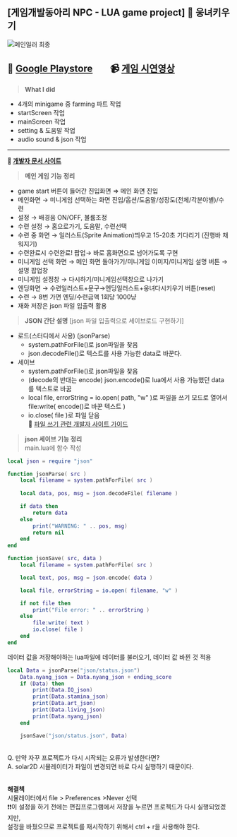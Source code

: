 ## [게임개발동아리 NPC - LUA game project] :bear: 웅녀키우기
![메인일러 최종](https://user-images.githubusercontent.com/102642679/222091269-74f0e388-5d32-4f02-9b27-de0d5479c165.png)

:link: [Google Playstore](https://play.google.com/store/apps/details?id=ddwu.npc.woong) &nbsp;&nbsp;&nbsp;&nbsp;&nbsp;&nbsp;
:video_camera: [게임 시연영상](https://youtu.be/PoZm6OoTf3Q)
------

> **What I did** </br>
- 4개의 minigame 중 farming 파트 작업
- startScreen 작업
- mainScreen 작업
- setting & 도움말 작업
- audio sound & json 작업
------
**:link: [개발자 문서 사이트](https://docs.coronalabs.com/)**</br>

> **메인 게임 기능 정리**
- game start 버튼이 들어간 진입화면 ⇒ 메인 화면 진입
- 메인화면 → 미니게임 선택하는 화면 진입/옵션/도움말/성장도(전체/각분야별)/수련
- 설정 → 배경음 ON/OFF, 볼륨조정
- 수련 설정 → 홈으로가기, 도움말, 수련선택
- 수련 중 화면 → 일러스트(Sprite Animation)띄우고 15-20초 기다리기 (진행바 채워지기)
- 수련완료시 수련완료! 팝업→ 바로 홈화면으로 넘어가도록 구현
- 미니게임 선택 화면 → 메인 화면 돌아가기/미니게임 이미지/미니게임 설명 버튼 → 설명 팝업창
- 미니게임 설정창 → 다시하기/미니게임선택창으로 나가기
- 엔딩화면 → 수련일러스트+문구→엔딩일러스트+웅녀다시키우기 버튼(reset)
- 수련 → 8번 가면 엔딩/수련금액 1회당 1000냥
- 재화 저장은 json 파일 입출력 활용


> **JSON 간단 설명** [json 파일 입출력으로 세이브로드 구현하기]
  - 로드(스터디에서 사용) (jsonParse)
    - system.pathForFile()로 json파일을 찾음
    - json.decodeFile()로 텍스트를 사용 가능한 data로 바꾼다.
  - 세이브
    - system.pathForFile()로 json파일을 찾음
    - (decode의 반대는 encode) json.encode()로 lua에서 사용 가능했던 data를 텍스트로 바꿈
    - local file, errorString = io.open( path, "w" )로 파일을 쓰기 모드로 열어서 file:write( encode()로 바꾼 텍스트 )
    - io.close( file )로 파일 닫음 </br>
:link: [파일 쓰기 관련 개발자 사이트 가이드](https://docs.coronalabs.com/guide/data/readWriteFiles/index.html#writing-files)

> **json 세이브 기능 정리** </br>
main.lua에 함수 작성
```LUA
local json = require "json"

function jsonParse( src )
	local filename = system.pathForFile( src )
	
	local data, pos, msg = json.decodeFile( filename )

	if data then
		return data
	else
		print("WARNING: " .. pos, msg)
		return nil
	end
end

function jsonSave( src, data )
	local filename = system.pathForFile( src )

	local text, pos, msg = json.encode( data )

	local file, errorString = io.open( filename, "w" )

	if not file then
		print("File error: " .. errorString )
	else
		file:write( text )
		io.close( file )
	end
end
```
데이터 값을 저장해야하는 lua파일에 데이터를 불러오기, 데이터 값 바뀐 것 적용
```LUA
local Data = jsonParse("json/status.json")
	Data.nyang_json = Data.nyang_json + ending_score
	if (Data) then
		print(Data.IQ_json)
		print(Data.stamina_json)
		print(Data.art_json)
		print(Data.living_json)
		print(Data.nyang_json)
	end

	jsonSave("json/status.json", Data)
```
</br>
Q. 만약 자꾸 프로젝트가 다시 시작되는 오류가 발생한다면? </br>
A. solar2D 시뮬레이터가 파일이 변경되면 바로 다시 실행하기 때문이다. </br></br>

**해결책** </br>
시뮬레이터에서 file > Preferences >Never 선택 </br>
❗❗이 설정을 하기 전에는 편집프로그램에서 저장을 누르면 프로젝드가 다시 실행되었겠지만, </br>
설정을 바꿨으므로 프로젝트를 재시작하기 위해서 ctrl + r을 사용해야 한다.

